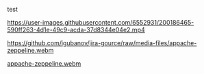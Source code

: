 test

https://user-images.githubusercontent.com/6552931/200186465-590ff263-4d1e-49c9-acda-37d8344e04e2.mp4

https://github.com/igubanov/jira-gource/raw/media-files/appache-zeppeline.webm

[appache-zeppeline.webm](https://github.com/igubanov/jira-gource/assets/133564049/a1f4ea32-5ce3-4750-8b84-ce1cde4e3fed)
